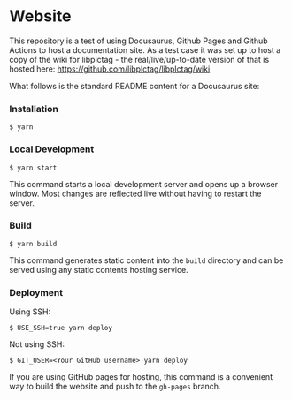 # Website

This repository is a test of using Docusaurus, Github Pages and Github Actions to host a documentation site.
As a test case it was set up to host a copy of the wiki for libplctag - the real/live/up-to-date version of that is hosted here: https://github.com/libplctag/libplctag/wiki

What follows is the standard README content for a Docusaurus site:

### Installation

```
$ yarn
```

### Local Development

```
$ yarn start
```

This command starts a local development server and opens up a browser window. Most changes are reflected live without having to restart the server.

### Build

```
$ yarn build
```

This command generates static content into the `build` directory and can be served using any static contents hosting service.

### Deployment

Using SSH:

```
$ USE_SSH=true yarn deploy
```

Not using SSH:

```
$ GIT_USER=<Your GitHub username> yarn deploy
```

If you are using GitHub pages for hosting, this command is a convenient way to build the website and push to the `gh-pages` branch.
